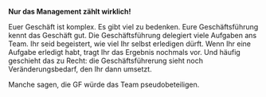 **Nur das Management zählt wirklich!**

Euer Geschäft ist komplex. Es gibt viel zu bedenken. Eure Geschäftsführung kennt das Geschäft gut.
Die Geschäftsführung delegiert viele Aufgaben ans Team. Ihr seid begeistert, wie viel Ihr selbst erledigen dürft. Wenn Ihr eine Aufgabe erledigt habt, tragt Ihr das Ergebnis nochmals vor. Und häufig geschieht das zu Recht: die Geschäftsführerung sieht noch Veränderungsbedarf, den Ihr dann umsetzt.

Manche sagen, die GF würde das Team pseudobeteiligen.



